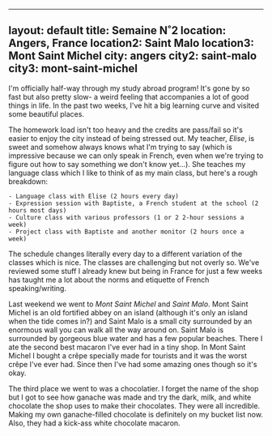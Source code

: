  ---
layout: default
title: Semaine N˚2
location: Angers, France
location2: Saint Malo
location3: Mont Saint Michel
city: angers
city2: saint-malo
city3: mont-saint-michel
---

I'm officially half-way through my study abroad program! It's gone by so fast but also pretty slow- a weird feeling that accompanies a lot of good things in life. In the past two weeks, I've hit a big learning curve and visited some beautiful places. 

The homework load isn't too heavy and the credits are pass/fail so it's easier to enjoy the city instead of being stressed out. My teacher, _Elise_, is sweet and somehow always knows what I'm trying to say (which is impressive because we can only speak in French, even when we're trying to figure out how to say something we don't know yet...). She teaches my language class which I like to think of as my main class, but here's a rough breakdown:

    - Language class with Elise (2 hours every day)
    - Expression session with Baptiste, a French student at the school (2 hours most days) 
    - Culture class with various professors (1 or 2 2-hour sessions a week)
    - Project class with Baptiste and another monitor (2 hours once a week)

The schedule changes literally every day to a different variation of the classes which is nice. The classes are challenging but not overly so. We've reviewed some stuff I already knew but being in France for just a few weeks has taught me a lot about the norms and etiquette of French speaking/writing.

Last weekend we went to _Mont Saint Michel_ and _Saint Malo_. Mont Saint Michel is an old fortified abbey on an island (although it's only an island when the tide comes in?) and Saint Malo is a small city surrounded by an enormous wall you can walk all the way around on. Saint Malo is surrounded by gorgeous blue water and has a few popular beaches. There I ate the second best macaron I've ever had in a tiny shop. In Mont Saint Michel I bought a crêpe specially made for tourists and it was the worst crêpe I've ever had. Since then I've had some amazing ones though so it's okay.

The third place we went to was a chocolatier. I forget the name of the shop but I got to see how ganache was made and try the dark, milk, and white chocolate the shop uses to make their chocolates. They were all incredible. Making my own ganache-filled chocolate is definitely on my bucket list now. Also, they had a kick-ass white chocolate macaron.
